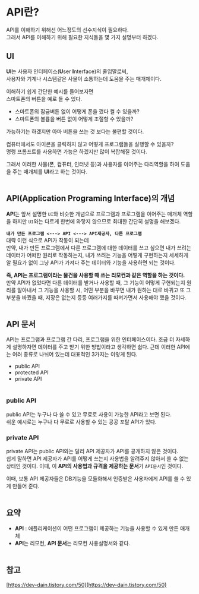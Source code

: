 # API란?

API를 이해하기 위해선 어느정도의 선수지식이 필요하다.</br>
그래서 API를 이해하기 위해 필요한 지식들을 몇 가지 설명부터 하겠다.</br>

## UI
**UI**는 사용자 인터페이스(**U**ser **I**nterface)의 줄임말로써,</br>
사용자와 기계나 시스템같은 사물이 소통하는데 도움을 주는 매개체이다.</br>

이해하기 쉽게 간단한 예시를 들어보자면</br>
스마트폰의 버튼을 예로 들 수 있다.</br>
- 스마트폰의 잠금버튼 없이 어떻게 폰을 껐다 켤 수 있을까?
- 스마트폰의 볼륨을 버튼 없이 어떻게 조절할 수 있을까?

가능하기는 하겠지만 아마 버튼을 쓰는 것 보다는 불편할 것이다.</br>

컴퓨터에서도 아이콘을 클릭하지 않고 어떻게 프로그램들을 실행할 수 있을까?</br>
명령 프롬프트를 사용하면 가능은 하겠지만 많이 복잡해질 것이다.</br>

그래서 이러한 사물(폰, 컴퓨터, 인터넷 등)과 사용자를 이어주는 다리역할을 하여 도움을 주는 매개체를 **UI**라고 하는 것이다.
</br></br>

## API(Application Programing Interface)의 개념
**API**는 앞서 설명한 `UI`와 비슷한 개념으로 프로그램과 프로그램을 이어주는 매개체 역할을 하지만 `UI`와는 다르게 한번에 와닿지 않으므로 최대한 간단히 설명을 해보겠다.</br>

**`내가 만든 프로그램 <---> API <---> API제공자, 다른 프로그램`**</br>
대략 이런 식으로 API가 작동이 되는데</br>
만약, 내가 만든 프로그램에서 다른 프로그램에 대한 데이터를 쓰고 싶으면 내가 쓰려는 데이터가 어떠한 원리로 작동하는지, 내가 쓰려는 기능을 어떻게 구현하는지 세세하게 알 필요가 없이 그냥 API가 가져다 주는 데이터와 기능을 사용하면 되는 것이다.</br>

**즉, API는 프로그램이라는 물건을 사용할 때 쓰는 리모컨과 같은 역할을 하는 것이다.**</br>
만약 API가 없었다면 다른 데이터를 받거나 사용할 때, 그 기능이 어떻게 구현되는지 원리를 알아내서 그 기능을 사용할 시, 어떤 부분을 바꾸면 내가 원하는 대로 바뀌고 또 그 부분을 바꿨을 때, 지장은 없는지 등등 여러가지를 따져가면서 사용해야 했을 것이다.
</br></br>

## API 문서
API는 프로그램과 프로그램 간 다리, 프로그램을 위한 인터페이스이다. 조금 더 자세하게 설명하자면 데이터를 주고 받기 위한 방법이라고 생각하면 쉽다. 근데 이러한 API에는 여러 종류로 나뉘어 있는데 대표적인 3가지는 이렇게 된다.
- public API
- protected API
- private API
</br></br>

### public API
public API는 누구나 다 쓸 수 있고 무료로 사용이 가능한 API라고 보면 된다.</br>
쉬운 예시로는 누구나 다 무료로 사용할 수 있는 공공 포탈 API가 있다.

### private API
private API는 public API와는 달리 API 제공자가 API를 공개하지 않은 것이다.</br>
쉽게 말하면 API 제공자가 API를 어떻게 쓰는지 사용법을 알려주지 않아서 쓸 수 없는 상태인 것이다. 이때, 이 **API의 사용법과 규격을 제공하는 문서**가 `API문서`인 것이다.</br>

이때, 보통 API 제공자들은 DB기능을 모듈화해서 인증받은 사용자에게 API를 쓸 수 있게 만들어 준다.
</br></br>

## 요약
- **API** : 애플리케이션이 어떤 프로그램이 제공하는 기능을 사용할 수 있게 만든 매개체
- **API**는 리모컨, **API 문서**는 리모컨 사용설명서와 같다.
</br></br>

## 참고
[https://dev-dain.tistory.com/50](https://dev-dain.tistory.com/50)
